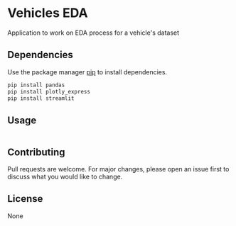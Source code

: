 # Vehicles EDA

Application to work on EDA process for a vehicle's dataset

## Dependencies

Use the package manager [pip](https://pip.pypa.io/en/stable/) to install dependencies.

```bash
pip install pandas
pip install plotly_express
pip install streamlit
```

## Usage

```TODO
```

## Contributing

Pull requests are welcome. For major changes, please open an issue first
to discuss what you would like to change.

## License

None